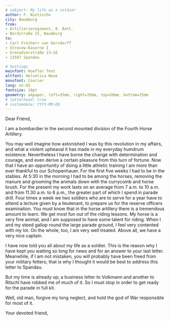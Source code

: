 ```yaml
---
# subject: My life as a soldier
author: F. Nietzsche
city: Naumburg
from:
- Artillerieregiment, 8. Batt.
- Nordstraße 15, Naumburg
to:
- Carl Freiherr von Gersdorff
- Stresow-Kaserne I
- Grenadierstraße 13–16
- 13597 Spandau

# Settings
mainfont: Hoefler Text
altfont: Helvetica Neue
monofont: Courier
lang: en-US
fontsize: 10pt
geometry: a4paper, left=35mm, right=35mm, top=50mm, bottom=25mm
# letterhead: true
# customdate: YYYY-MM-DD
---
```


Dear Friend,

I am a bombardier in the second mounted division of the Fourth Horse Artillery.

You may well imagine how astonished I was by this revolution in my affairs, and what a violent upheaval it has made in my everyday humdrum existence. Nevertheless I have borne the change with determination and courage, and even derive a certain pleasure from this turn of fortune. Now that I have an opportunity of doing a little athletic training I am more than ever thankful to our Schopenhauer. For the first five weeks I had to be in the stables. At 5:30 in the morning I had to be among the horses, removing the manure and grooming the animals down with the currycomb and horse brush. For the present my work lasts on an average from 7 a.m. to 10 a.m. and from 11.30 a.m. to 6 p.m., the greater part of which I spend in parade drill. Four times a week we two soldiers who are to serve for a year have to attend a lecture given by a lieutenant, to prepare us for the reserve officers examination. You must know that in the horse artillery there is a tremendous amount to learn. We get most fun out of the riding lessons. My horse is a very fine animal, and I am supposed to have some talent for riding. When I and my steed gallop round the large parade ground, I feel very contented with my lot. On the whole, too, I am very well treated. Above all, we have a very nice captain.

I have now told you all about my life as a soldier. This is the reason why I have kept you waiting so long for news and for an answer to your last letter. Meanwhile, if I am not mistaken, you will probably have been freed from your military fetters; that is why I thought it would be best to address this letter to Spandau.

But my time is already up; a business letter to Volkmann and another to Ritschl have robbed me of much of it. So I must stop in order to get ready for the parade in full kit.

Well, old man, forgive my long neglect, and hold the god of War responsible for most of it.

Your devoted friend,
